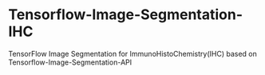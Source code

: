 # Tensorflow-Image-Segmentation-IHC
TensorFlow Image Segmentation for ImmunoHistoChemistry(IHC) based on Tensorflow-Image-Segmentation-API
